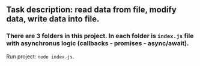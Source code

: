 ## Task description: read data from file, modify data, write data into file.

### There are 3 folders in this project. In each folder is `index.js` file with asynchronus logic (callbacks - promises - async/await).

Run project: `node index.js`.